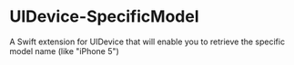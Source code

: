 # UIDevice-SpecificModel
A Swift extension for UIDevice that will enable you to retrieve the specific model name (like "iPhone 5")
